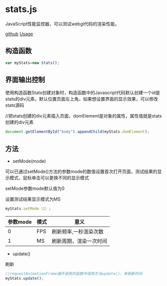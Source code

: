 # stats.js

JavaScript性能监控器，可以测试webgl代码的渲染性能。 

[github](https://github.com/dataarts/dat.gui) [Usage](http://workshop.chromeexperiments.com/examples/gui/)

## 构造函数

```javascript
var myStats=new Stats();
```

## 界面输出控制

使用构造函数Stats创建对象时，构造函数中的Javascript代码默认创建一个id是stats的div元素，默认位置页面左上角，如果想设置界面的显示效果，可以修改stats源码

//把stats创建的div元素插入页面，domElement是对象的属性，属性值就是stats创建的div元素

```javascript
document.getElementById("body").appendChild(myStats.domElement);
```

## 方法

- setMode(mode)

可以已通过setMode()方法的参数mode的数值设置首次打开页面，测试结果的显示模式，鼠标单击可以更换不同的显示模式

setMode参数mode默认值为0

设置测试结果显示模式为MS

``` javascript
myStats.setMode（1）;
```

| 参数mode | 模式 | 意义                   |
| -------- | ---- | ---------------------- |
| 0        | FPS  | 刷新频率,一秒渲染次数  |
| 1        | MS   | 刷新周期，渲染一次时间 |



- update()

刷新

```javascript
//requestAnimationFrame循环调用的函数中调用方法update()，来刷新时间
myStats.update();
```